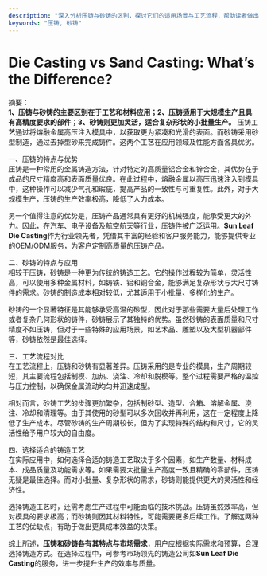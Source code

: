 ```yaml
---
description: "深入分析压铸与砂铸的区别，探讨它们的适用场景与工艺流程，帮助读者做出明智的铸造选择。"
keywords: "压铸, 砂铸"
---
```

# Die Casting vs Sand Casting: What’s the Difference?

摘要：  
**1、压铸与砂铸的主要区别在于工艺和材料应用；2、压铸适用于大规模生产且具有高精度要求的部件；3、砂铸则更加灵活，适合复杂形状的小批量生产。** 压铸工艺通过将熔融金属高压注入模具中，以获取更为紧凑和光滑的表面。而砂铸采用砂型制造，通过去掉型砂来完成铸件。这两个工艺在应用领域及性能方面各具优劣。

一、压铸的特点与优势  
压铸是一种常用的金属铸造方法，针对特定的高质量铝合金和锌合金，其优势在于成品的尺寸精度高和表面质量优良。在此过程中，熔融金属以高压迅速注入到模具中，这种操作可以减少气孔和瑕疵，提高产品的一致性与可重复性。此外，对于大规模生产，压铸的生产效率极高，降低了人力成本。

另一个值得注意的优势是，压铸产品通常具有更好的机械强度，能承受更大的外力。因此，在汽车、电子设备及航空航天等行业，压铸件被广泛运用。**Sun Leaf Die Casting**作为行业领先者，凭借其丰富的经验和客户服务能力，能够提供专业的OEM/ODM服务，为客户定制高质量的压铸产品。

二、砂铸的特点与应用  
相较于压铸，砂铸是一种更为传统的铸造工艺。它的操作过程较为简单，灵活性高，可以使用多种金属材料，如铸铁、铝和铜合金，能够满足复杂形状与大尺寸铸件的需求。砂铸的制造成本相对较低，尤其适用于小批量、多样化的生产。

砂铸的一个显著特征是其能够承受高温的砂型，因此对于那些需要大量后处理工作或者复杂几何形状的铸件，砂铸展示了其独特的优势。虽然砂铸的表面质量和尺寸精度不如压铸，但对于一些特殊的应用场景，如艺术品、雕塑以及大型机器部件等，砂铸依然是最佳选择。

三、工艺流程对比  
在工艺流程上，压铸和砂铸有显著差异。压铸采用的是专业的模具，生产周期较短，其主要流程包括制模、加热、浇注、冷却和脱模等。整个过程需要严格的温控与压力控制，以确保金属流动均匀并迅速成型。

相对而言，砂铸工艺的步骤更加繁杂，包括制砂型、造型、合箱、溶解金属、浇注、冷却和清理等。由于其使用的砂型可以多次回收并再利用，这在一定程度上降低了生产成本。尽管砂铸的生产周期较长，但为了实现特殊的结构和尺寸，它的灵活性给予用户较大的自由度。

四、选择适合的铸造工艺  
在实际应用中，如何选择合适的铸造工艺取决于多个因素，如生产数量、材料成本、成品质量及功能需求等。如果需要大批量生产高度一致且精确的零部件，压铸无疑是最佳选择。而对小批量、复杂形状的需求，砂铸则能提供更大的灵活性和经济性。

选择铸造工艺时，还需考虑生产过程中可能面临的技术挑战。压铸虽然效率高，但对模具的要求极高；而砂铸则因其材料特性，可能需要更多后续工作。了解这两种工艺的优缺点，有助于做出更具成本效益的决策。

综上所述，**压铸和砂铸各有其特点与市场需求**，用户应根据实际需求和预算，合理选择铸造方式。在选择过程中，可参考市场领先的铸造公司如**Sun Leaf Die Casting**的服务，进一步提升生产的效率与质量。
